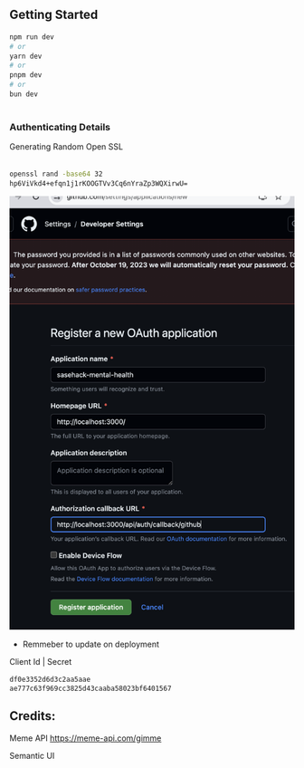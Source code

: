 

## Getting Started

```bash
npm run dev
# or
yarn dev
# or
pnpm dev
# or
bun dev



```

### Authenticating Details

Generating Random Open SSL
```bash

openssl rand -base64 32
hp6ViVkd4+efqn1j1rKOOGTVv3Cq6nYraZp3WQXirwU=

```


![](./img/2023-10-08-11-44-12.png)

- Remmeber to update on deployment

Client Id | Secret
```
df0e3352d6d3c2aa5aae
ae777c63f969cc3825d43caaba58023bf6401567
```

## Credits:


Meme API https://meme-api.com/gimme

Semantic UI







